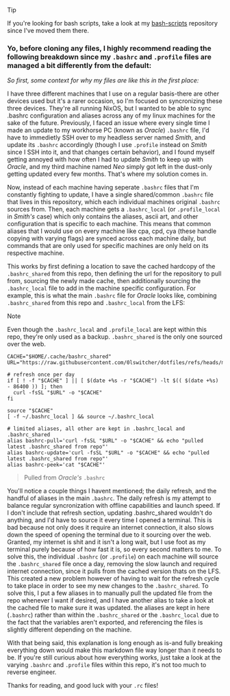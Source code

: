 > [!TIP]
> If you're looking for bash scripts, take a look at my [bash-scripts](https://github.com/0lswitcher/bash-scripts) repository since I've moved them there.

### Yo, before cloning any files, I highly recommend reading the following breakdown since my `.bashrc` and `.profile` files are managed a bit differently from the default:

*So first, some context for why my files are like this in the first place:*

I have three different machines that I use on a regular basis-there are other devices used but it's a rarer occasion, so I'm focused on syncronizing these three devices. They're all running NixOS, but I wanted to be able to sync .bashrc configuration and aliases across any of my linux machines for the sake of the future. Previously, I faced an issue where every single time I made an update to my workhorse PC (known as *Oracle*) `.bashrc` file, I'd have to immedietly SSH over to my headless server named *Smith*, and update its `.bashrc` accordingly (though I use `.profile` instead on *Smith* since I SSH into it, and that changes certain behavior), and I found myself getting annoyed with how often I had to update *Smith* to keep up with *Oracle*, and my third machine named *Neo* simply got left in the dust-only getting updated every few months. That's where my solution comes in.

Now, instead of each machine having seperate `.bashrc` files that I'm constantly fighting to update, I have a single shared/common `.bashrc` file that lives in this repository, which each individual machines original `.bashrc` sources from. Then, each machine gets a `.bashrc_local` (or `.profile_local` in *Smith's* case) which only contains the aliases, ascii art, and other configuration that is specific to each machine. This means that common aliases that I would use on every machine like cpa, cpd, cya (these handle copying with varying flags) are synced across each machine daily, but commands that are only used for specific machines are only held on its respective machine. 

This works by first defining a location to save the cached hardcopy of the `.bashrc_shared` from this repo, then defining the url for the repository to pull from, sourcing the newly made cache, then additionally sourcing the `.bashrc_local` file to add in the machine specific configuration. For example, this is what the main `.bashrc` file for *Oracle* looks like, combining `.bashrc_shared` from this repo and `.bashrc_local` from the LFS:

> [!NOTE]
> Even though the `.bashrc_local` and `.profile_local` are kept within this repo, they're only used as a backup. `.bashrc_shared` is the only one sourced over the web.

```
CACHE="$HOME/.cache/bashrc_shared"
URL="https://raw.githubusercontent.com/0lswitcher/dotfiles/refs/heads/main/dots/bash/.bashrc_shared"

# refresh once per day
if [ ! -f "$CACHE" ] || [ $(date +%s -r "$CACHE") -lt $(( $(date +%s) - 86400 )) ]; then
  curl -fsSL "$URL" -o "$CACHE"
fi

source "$CACHE"
[ -f ~/.bashrc_local ] && source ~/.bashrc_local

# limited aliases, all other are kept in .bashrc_local and .bashrc_shared
alias bashrc-pull='curl -fsSL "$URL" -o "$CACHE" && echo "pulled latest .bashrc_shared from repo"'
alias bashrc-update='curl -fsSL "$URL" -o "$CACHE" && echo "pulled latest .bashrc_shared from repo"'
alias bashrc-peek='cat "$CACHE"'
```
> Pulled from *Oracle's* `.bashrc` 

You'll notice a couple things I havent mentioned; the daily refresh, and the handful of aliases in the main `.bashrc`.
The daily refresh is my attempt to balance regular syncronization with offline capabilities and launch speed. If I don't include that refresh section, updating .bashrc_shared wouldn't do anything, and I'd have to source it every time I opened a terminal. This is bad because not only does it require an internet connection, it also slows down the speed of opening the terminal due to it sourcing over the web. Granted, my internet is shit and it isn't a long wait, but I use foot as my terminal purely because of how fast it is, so every second matters to me. To solve this, the individual `.bashrc` (or `.profile`) on each machine will source the `.bashrc_shared` file once a day, removing the slow launch and required internet connection, since it pulls from the cached version thats on the LFS. This created a new problem however of having to wait for the refresh cycle to take place in order to see my new changes to the `.bashrc_shared`. To solve this, I put a few aliases in to manually pull the updated file from the repo whenever I want if desired, and I have another alias to take a look at the cached file to make sure it was updated. the aliases are kept in here (`.bashrc`) rather than within the `.bashrc_shared` or the `.bashrc_local` due to the fact that the variables aren't exported, and referencing the files is slightly different depending on the machine. 

With that being said, this explanation is long enough as is-and fully breaking everything down would make this markdown file way longer than it needs to be. If you're still curious about how everything works, just take a look at the varying `.bashrc` and `.profile` files within this repo, it's not too much to reverse engineer. 

Thanks for reading, and good luck with your `.rc` files!
